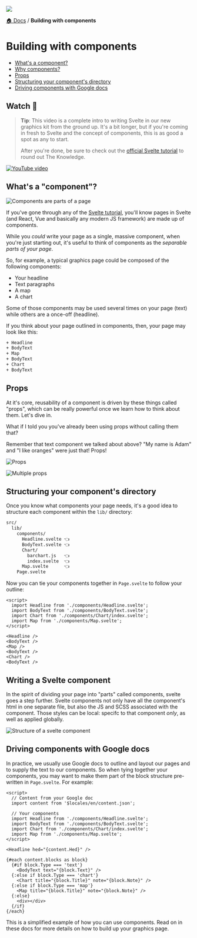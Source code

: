 ![](https://graphics.thomsonreuters.com/style-assets/images/logos/reuters-graphics-logo/svg/graphics-logo-color-dark.svg)

[🏠 Docs](https://github.com/reuters-graphics/bluprint_graphics-kit/blob/master/docs/developers/README.md) / **Building with components**

# Building with components

- [What's a component?](#whats-a-component)
- [Why components?](#why-components)
- [Props](#props)
- [Structuring your component's directory](#structuring-your-components-directory)
- [Driving components with Google docs](#driving-components-with-google-docs)

## Watch 🎥

> **Tip**: This video is a complete intro to writing Svelte in our new graphics kit from the ground up. It's a bit longer, but if you're coming in fresh to Svelte and the concept of components, this is as good a spot as any to start.
>
> After you're done, be sure to check out the [official Svelte tutorial](https://svelte.dev/tutorial/basics) to round out The Knowledge.

[![YouTube video](https://img.youtube.com/vi/VTtDTiuY2w4/0.jpg)](https://www.youtube.com/watch?v=VTtDTiuY2w4)

## What's a "component"?

![](https://user-images.githubusercontent.com/12295494/140011259-9aab7e74-151d-4e99-88d5-b2b30c8ade4b.jpg 'Components are parts of a page')

If you've gone through any of the [Svelte tutorial](https://svelte.dev/tutorial/basics), you'll know pages in Svelte (and React, Vue and basically any modern JS framework) are made up of components.

While you _could_ write your page as a single, massive component, when you're just starting out, it's useful to think of components as the _separable parts of your page_.

So, for example, a typical graphics page could be composed of the following components:

- Your headline
- Text paragraphs
- A map
- A chart

Some of those components may be used several times on your page (text) while others are a once-off (headline).

If you think about your page outlined in components, then, your page may look like this:

```bash
+ Headline
+ BodyText
+ Map
+ BodyText
+ Chart
+ BodyText
```

<!--
## Why components?

![](../../src/statics/images/docs-ai-ps/reusability.jpg 'Reusability of code') -->

## Props

At it's core, reusability of a component is driven by these things called "props", which can be really powerful once we learn how to think about them. Let's dive in.

What if I told you you've already been using props without calling them that?

Remember that text component we talked about above? "My name is Adam" and "I like oranges" were just that! Props!

![](https://user-images.githubusercontent.com/12295494/140011253-3643fae7-ffa3-4229-ab04-b88149d378c7.jpg 'Props')

![](https://user-images.githubusercontent.com/12295494/140011250-520f5fcf-7af8-4d22-9aea-7633b31e02fa.jpg 'Multiple props')

## Structuring your component's directory

Once you know what components your page needs, it's a good idea to structure each component within the `lib/` directory:

```bash
src/
  lib/
    components/
      Headline.svelte 👈
      BodyText.svelte 👈
      Chart/
        barchart.js   👈
        index.svelte  👈
      Map.svelte      👈
    Page.svelte
```

Now you can tie your components together in `Page.svelte` to follow your outline:

```svelte
<script>
  import Headline from './components/Headline.svelte';
  import BodyText from './components/BodyText.svelte';
  import Chart from './components/Chart/index.svelte';
  import Map from './components/Map.svelte';
</script>

<Headline />
<BodyText />
<Map />
<BodyText />
<Chart />
<BodyText />
```

## Writing a Svelte component

In the spirit of dividing your page into "parts" called components, svelte goes a step further.
Svelte components not only have all the component's html in one separate file, but also the JS and SCSS associated with the component.
Those styles can be local: specifc to that component _only_, as well as applied globally.

![](https://user-images.githubusercontent.com/12295494/140011258-66cfc5c2-d2d2-4318-b84b-352b8c7b806d.jpg 'Structure of a svelte component')

## Driving components with Google docs

In practice, we usually use Google docs to outline and layout our pages and to supply the text to our components. So when tying together your components, you may want to make them part of the block structure pre-written in `Page.svelte`. For example:

```svelte
<script>
  // Content from your Google doc
  import content from '$locales/en/content.json';

  // Your components
  import Headline from './components/Headline.svelte';
  import BodyText from './components/BodyText.svelte';
  import Chart from './components/Chart/index.svelte';
  import Map from './components/Map.svelte';
</script>

<Headline hed="{content.Hed}" />

{#each content.blocks as block}
  {#if block.Type === 'text'}
    <BodyText text="{block.Text}" />
  {:else if block.Type === 'chart'}
    <Chart title="{block.Title}" note="{block.Note}" />
  {:else if block.Type === 'map'}
    <Map title="{block.Title}" note="{block.Note}" />
  {:else}
    <div></div>
  {/if}
{/each}
```

This is a simplified example of how you can use components. Read on in these docs for more details on how to build up your graphics page.
